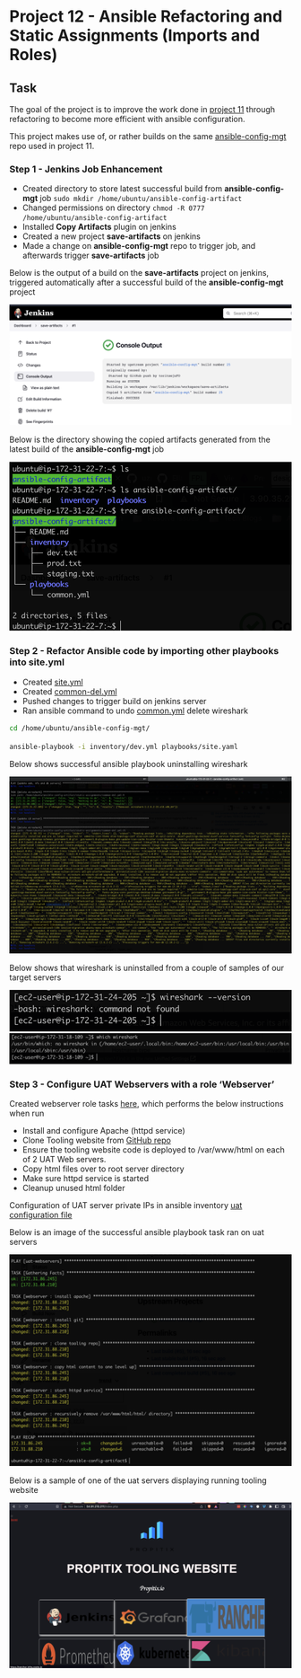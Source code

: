 # Project 12 - Ansible Refactoring and Static Assignments (Imports and Roles)

## Task

The goal of the project is to improve the work done in [project 11](https://github.com/toritsejuFO/darey.io-projects/tree/main/project-11) through refactoring to become more efficient with ansible configuration.

This project makes use of, or rather builds on the same [ansible-config-mgt](https://github.com/toritsejuFO/ansible-config-mgt) repo used in project 11.

### Step 1 - Jenkins Job Enhancement

- Created directory to store latest successful build from **ansible-config-mgt** job `sudo mkdir /home/ubuntu/ansible-config-artifact`
- Changed permissions on directory `chmod -R 0777 /home/ubuntu/ansible-config-artifact`
- Installed **Copy Artifacts** plugin on jenkins
- Created a new project **save-artifacts** on jenkins
- Made a change on **ansible-config-mgt** repo to trigger job, and afterwards trigger **save-artifacts** job


Below is the output of a build on the **save-artifacts** project on jenkins, triggered automatically after a successful build of the **ansible-config-mgt** project  

![](./first_save_artifacts_build.png)

Below is the directory showing the copied artifacts generated from the latest build of the **ansible-config-mgt** job  

![](./copied_artifacts.png)


### Step 2 - Refactor Ansible code by importing other playbooks into site.yml

- Created [site.yml](https://github.com/toritsejuFO/ansible-config-mgt/blob/main/playbooks/site.yml)
- Created [common-del.yml](https://github.com/toritsejuFO/ansible-config-mgt/blob/main/static-assignments/common-del.yml)
- Pushed changes to trigger build on jenkins server
- Ran ansible command to undo [common.yml](https://github.com/toritsejuFO/ansible-config-mgt/blob/main/static-assignments/common.yml) delete wireshark

```bash
cd /home/ubuntu/ansible-config-mgt/

ansible-playbook -i inventory/dev.yml playbooks/site.yaml
```

Below shows successful ansible playbook uninstalling wireshark  

![](./ansible_playbook_success.png)

Below shows that wireshark is uninstalled from a couple of samples of our target servers  

![](./wireshark_uninstalled.png)
![](./wireshark_uninstalled2.png)


### Step 3 - Configure UAT Webservers with a role ‘Webserver’

Created webserver role tasks [here](https://github.com/toritsejuFO/ansible-config-mgt/blob/main/roles/webserver/tasks/main.yml), which performs the below instructions when run

- Install and configure Apache (httpd service)
- Clone Tooling website from [GitHub repo](https://github.com/toritsejuFO/tooling.git)
- Ensure the tooling website code is deployed to /var/www/html on each of 2 UAT Web servers.
- Copy html files over to root server directory 
- Make sure httpd service is started
- Cleanup unused html folder

Configuration of UAT server private IPs in ansible inventory [uat configuration file](https://github.com/toritsejuFO/ansible-config-mgt/blob/main/inventory/uat.txt)


Below is an image of the successful ansible playbook task ran on uat servers  

![](./successful_playbook.png)

Below is a sample of one of the uat servers displaying running tooling website  

![](./sample_uat_server.png)
